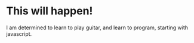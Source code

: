 # This will happen!
I am determined to learn to play guitar, and learn to program, starting with javascript.
